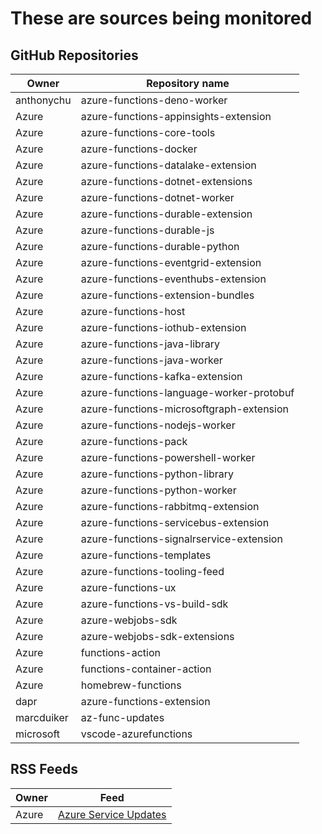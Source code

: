 # These are sources being monitored

## GitHub Repositories

| Owner | Repository name |
|-|-|
|anthonychu|azure-functions-deno-worker|
|Azure|azure-functions-appinsights-extension|
|Azure|azure-functions-core-tools|
|Azure|azure-functions-docker|
|Azure|azure-functions-datalake-extension|
|Azure|azure-functions-dotnet-extensions|
|Azure|azure-functions-dotnet-worker|
|Azure|azure-functions-durable-extension|
|Azure|azure-functions-durable-js|
|Azure|azure-functions-durable-python|
|Azure|azure-functions-eventgrid-extension|
|Azure|azure-functions-eventhubs-extension|
|Azure|azure-functions-extension-bundles|
|Azure|azure-functions-host|
|Azure|azure-functions-iothub-extension|
|Azure|azure-functions-java-library|
|Azure|azure-functions-java-worker|
|Azure|azure-functions-kafka-extension|
|Azure|azure-functions-language-worker-protobuf|
|Azure|azure-functions-microsoftgraph-extension|
|Azure|azure-functions-nodejs-worker|
|Azure|azure-functions-pack|
|Azure|azure-functions-powershell-worker|
|Azure|azure-functions-python-library|
|Azure|azure-functions-python-worker|
|Azure|azure-functions-rabbitmq-extension|
|Azure|azure-functions-servicebus-extension|
|Azure|azure-functions-signalrservice-extension|
|Azure|azure-functions-templates|
|Azure|azure-functions-tooling-feed|
|Azure|azure-functions-ux|
|Azure|azure-functions-vs-build-sdk|
|Azure|azure-webjobs-sdk|
|Azure|azure-webjobs-sdk-extensions|
|Azure|functions-action|
|Azure|functions-container-action|
|Azure|homebrew-functions|
|dapr|azure-functions-extension|
|marcduiker|az-func-updates|
|microsoft|vscode-azurefunctions|

## RSS Feeds
| Owner | Feed |
|-|-|
|Azure|[Azure Service Updates](https://azurecomcdn.azureedge.net/en-us/updates/feed/?product=functions)|